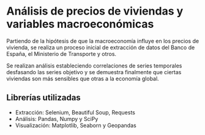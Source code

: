 # Análisis de precios de viviendas y variables macroeconómicas

Partiendo de la hipótesis de que la macroeconomía influye en los precios de vivienda, se realiza un proceso inicial de extracción de datos del Banco de España, el Ministerio de Transporte y otros.

Se realizan análisis estableciendo correlaciones de series temporales desfasando las series objetivo y se demuestra finalmente que ciertas viviendas son más sensibles que otras a la economía global.

## Librerías utilizadas
- Extracción: Selenium, Beautiful Soup, Requests
- Análisis: Pandas, Numpy y SciPy
- Visualización: Matplotlib, Seaborn y Geopandas
